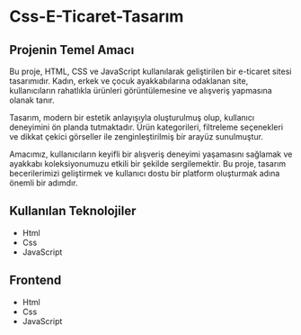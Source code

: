 ﻿# Css-E-Ticaret-Tasarım
## Projenin Temel Amacı

<p>
  Bu proje, HTML, CSS ve JavaScript kullanılarak geliştirilen bir e-ticaret sitesi tasarımıdır. Kadın, erkek ve çocuk ayakkabılarına odaklanan site, kullanıcıların rahatlıkla ürünleri görüntülemesine ve alışveriş yapmasına olanak tanır.
</p>

<p>
Tasarım, modern bir estetik anlayışıyla oluşturulmuş olup, kullanıcı deneyimini ön planda tutmaktadır. Ürün kategorileri, filtreleme seçenekleri ve dikkat çekici görseller ile zenginleştirilmiş bir arayüz sunulmuştur.
</p>

<p>
Amacımız, kullanıcıların keyifli bir alışveriş deneyimi yaşamasını sağlamak ve ayakkabı koleksiyonumuzu etkili bir şekilde sergilemektir. Bu proje, tasarım becerilerimizi geliştirmek ve kullanıcı dostu bir platform oluşturmak adına önemli bir adımdır.
</p>

## Kullanılan Teknolojiler
<ul>
  <li>Html</li>
  <li>Css</li>
  <li>JavaScript</li>
</ul>

## Frontend
<ul>
  <li>Html</li>
  <li>Css</li>
  <li>JavaScript</li>
</ul>
